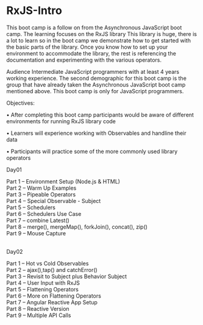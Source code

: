# RxJS-Intro
This boot camp is a follow on from the Asynchronous JavaScript boot camp. The learning focuses on the RxJS library
This library is huge, there is a lot to learn so in the boot camp we demonstrate how to get started with the basic parts of the library. Once you know how to set up your environment to accommodate the library, the rest is referencing the documentation and experimenting with the various operators.

Audience
Intermediate JavaScript programmers  with at least 4 years working experience. The second demographic for this boot camp is the group that have already taken the Asynchronous JavaScript boot camp mentioned above. This boot camp is only for JavaScript programmers.

Objectives:

•	After completing this boot camp participants would be aware of different environments for running RxJS library code

•	Learners will experience working with Observables and handline their data

•	Participants will practice some of the more commonly used library operators


Day01

Part 1 – Environment Setup (Node.js & HTML)<br />
Part 2 – Warm Up Examples<br />
Part 3 – Pipeable Operators <br />
Part 4 – Special Observable - Subject<br />
Part 5 – Schedulers<br />
Part 6 – Schedulers Use Case<br />
Part 7 – combine Latest()<br />
Part 8 – merge(), mergeMap(), forkJoin(), concat(), zip()<br />
Part 9 – Mouse Capture<br /><br />

Day02

Part 1 – Hot vs Cold Observables<br />
Part 2 – ajax(),tap() and catchError()<br />
Part 3 – Revisit to Subject plus Behavior Subject<br />
Part 4 – User Input with RxJS<br />
Part 5 – Flattening Operators<br />
Part 6 – More on Flattening Operators<br />
Part 7 – Angular Reactive App Setup<br />
Part 8 – Reactive Version<br />
Part 9 – Multiple API Calls<br />
